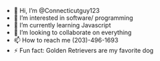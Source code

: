 - 👋 Hi, I’m @Connecticutguy123
- 👀 I’m interested in software/ programming
- 🌱 I’m currently learning Javascript
- 💞️ I’m looking to collaborate on everything 
- 📫 How to reach me (203)-496-1693 
- ⚡ Fun fact: Golden Retrievers are my favorite dog 

<!---
Connecticutguy123/Connecticutguy123 is a ✨ special ✨ repository because its `README.md` (this file) appears on your GitHub profile.
You can click the Preview link to take a look at your changes.
--->

